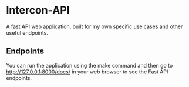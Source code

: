 # Intercon-API
A fast API web application, built for my own specific use cases and other useful endpoints.

## Endpoints
You can run the application using the make command and then go to http://127.0.0.1:8000/docs/ in your web browser to see the Fast API endpoints.
